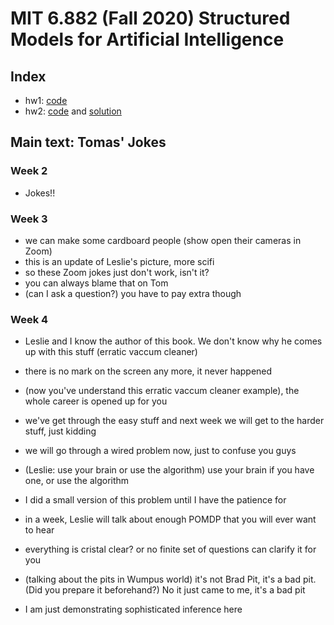 # MIT 6.882 (Fall 2020) Structured Models for Artificial Intelligence

## Index

- hw1: [code](https://github.com/vacancy/6882-HW/tree/master/hw1/jiayuan.ipynb)
- hw2: [code](https://github.com/vacancy/6882-HW/tree/master/hw2/run.py) and [solution](https://github.com/vacancy/6882-HW/tree/master/hw2)

## Main text: Tomas' Jokes

### Week 2

- Jokes!!

### Week 3

- we can make some cardboard people (show open their cameras in Zoom)
- this is an update of Leslie's picture, more scifi
- so these Zoom jokes just don't work, isn't it?
- you can always blame that on Tom
- (can I ask a question?) you have to pay extra though

### Week 4

- Leslie and I know the author of this book. We don't know why he comes up with this stuff (erratic vaccum cleaner)
- there is no mark on the screen any more, it never happened
- (now you've understand this erratic vaccum cleaner example), the whole career is opened up for you
- we've get through the easy stuff and next week we will get to the harder stuff, just kidding

- we will go through a wired problem now, just to confuse you guys
- (Leslie: use your brain or use the algorithm) use your brain if you have one, or use the algorithm
- I did a small version of this problem until I have the patience for
- in a week, Leslie will talk about enough POMDP that you will ever want to hear
- everything is cristal clear? or no finite set of questions can clarify it for you

- (talking about the pits in Wumpus world) it's not Brad Pit, it's a bad pit. (Did you prepare it beforehand?) No it just came to me, it's a bad pit
- I am just demonstrating sophisticated inference here